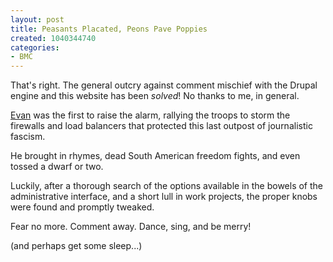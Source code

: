 ```yaml
--- 
layout: post
title: Peasants Placated, Peons Pave Poppies
created: 1040344740
categories: 
- BMC
---
```

That's right. The general outcry against comment mischief with the Drupal engine and this website has been <em>solved</em>! No thanks to me, in general.

<a href="http://www.bmannconsulting.com/module.php?mod=user&op=view&id=5">Evan</a> was the first to raise the alarm, rallying the troops to storm the firewalls and load balancers that protected this last outpost of journalistic fascism.

He brought in rhymes, dead South American freedom fights, and even tossed a dwarf or two.

Luckily, after a thorough search of the options available in the bowels of the administrative interface, and a short lull in work projects, the proper knobs were found and promptly tweaked.

Fear no more. Comment away. Dance, sing, and be merry!

(and perhaps get some sleep...)
